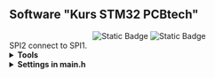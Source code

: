 <h2>Software "Kurs STM32 PCBtech"</h2>

<div id="badges" align="center">
    <img alt="Static Badge" src="https://img.shields.io/badge/Lesson%20-6%20-violet">
    <img alt="Static Badge" src="https://img.shields.io/badge/CPU%20-STM32F407VET6%20-blue">
</div>		
SPI2 connect to SPI1.
<details><summary><b>Tools</b></summary>
<div>IDE: Segger Embedded Studio</div>
<div>Programmer: JLINK</div>
<div>Connecting: CoolTerm</div>
</details>

<details><summary><b>Settings in main.h</b></summary>
</details>